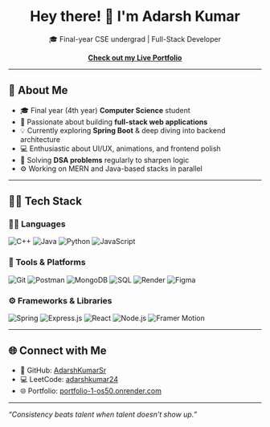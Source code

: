 <h1 align="center">Hey there! 👋 I'm Adarsh Kumar</h1>

<p align="center">
  🎓 Final-year CSE undergrad |  Full-Stack Developer  
</p>

<p align="center">
  <a href="https://portfolio-1-y4w2.onrender.com/" target="_blank">
     <strong>Check out my Live Portfolio</strong> 
  </a>
</p>

---

## 🚀 About Me

- 🎓 Final year (4th year) **Computer Science** student
- 🔧 Passionate about building **full-stack web applications**
- 💡 Currently exploring **Spring Boot** & deep diving into backend architecture
- 💻 Enthusiastic about UI/UX, animations, and frontend polish
- 🧠 Solving **DSA problems** regularly to sharpen logic
- ⚙️ Working on MERN and Java-based stacks in parallel

---

## 🧑‍💻 Tech Stack

### 👨‍💻 Languages  
![C++](https://img.shields.io/badge/C++-00599C?style=for-the-badge&logo=c%2B%2B&logoColor=white)
![Java](https://img.shields.io/badge/Java-ED8B00?style=for-the-badge&logo=openjdk&logoColor=white)
![Python](https://img.shields.io/badge/Python-3670A0?style=for-the-badge&logo=python&logoColor=ffdd54)
![JavaScript](https://img.shields.io/badge/JavaScript-F7DF1E?style=for-the-badge&logo=javascript&logoColor=black)

### 🧰 Tools & Platforms  
![Git](https://img.shields.io/badge/Git-F05033?style=for-the-badge&logo=git&logoColor=white)
![Postman](https://img.shields.io/badge/Postman-FF6C37?style=for-the-badge&logo=postman&logoColor=white)
![MongoDB](https://img.shields.io/badge/MongoDB-4ea94b?style=for-the-badge&logo=mongodb&logoColor=white)
![SQL](https://img.shields.io/badge/SQL-00599C?style=for-the-badge&logo=sqlite&logoColor=white)
![Render](https://img.shields.io/badge/Render-46E3B7?style=for-the-badge&logo=render&logoColor=white)
![Figma](https://img.shields.io/badge/Figma-F24E1E?style=for-the-badge&logo=figma&logoColor=white)

### ⚙️ Frameworks & Libraries  
![Spring](https://img.shields.io/badge/Spring-6DB33F?style=for-the-badge&logo=spring&logoColor=white)
![Express.js](https://img.shields.io/badge/Express.js-404d59?style=for-the-badge&logo=express&logoColor=white)
![React](https://img.shields.io/badge/React-20232a?style=for-the-badge&logo=react&logoColor=61DAFB)
![Node.js](https://img.shields.io/badge/Node.js-6DA55F?style=for-the-badge&logo=node.js&logoColor=white)
![Framer Motion](https://img.shields.io/badge/Framer-black?style=for-the-badge&logo=framer&logoColor=blue)

---

## 🌐 Connect with Me

- 🔗 GitHub: [AdarshKumarSr](https://github.com/AdarshKumarSr)
- 💻 LeetCode: [adarshkumar24](https://leetcode.com/u/adarshkumar24/)
- 🌐 Portfolio: [portfolio-1-os50.onrender.com](https://portfolio-1-os50.onrender.com/)

---

_“Consistency beats talent when talent doesn’t show up.”_

<!-- Proudly created with ❤️ by Adarsh Kumar -->
